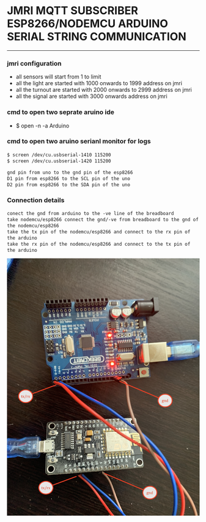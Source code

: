# JMRI MQTT SUBSCRIBER ESP8266/NODEMCU ARDUINO SERIAL STRING COMMUNICATION 

----

### jmri configuration 
* all sensors will start from 1 to limit 
* all the light are started with 1000 onwards to 1999 address on jmri
* all the turnout are started with 2000 onwards to 2999 address on jmri
* all the signal are started with 3000 onwards address on jmri


### cmd to open two seprate aruino ide 
* $ open -n -a Arduino

### cmd to open two aruino serianl monitor for logs 
```
$ screen /dev/cu.usbserial-1410 115200
$ screen /dev/cu.usbserial-1420 115200
```

```
gnd pin from uno to the gnd pin of the esp8266 
D1 pin from esp8266 to the SCL pin of the uno 
D2 pin from esp8266 to the SDA pin of the uno 

```


### Connection details 

```
conect the gnd from arduino to the -ve line of the breadboard 
take nodemcu/esp8266 connect the gnd/-ve from breadboard to the gnd of the nodemcu/esp8266
take the tx pin of the nodemcu/esp8266 and connect to the rx pin of the arduino 
take the rx pin of the nodemcu/esp8266 and connect to the tx pin of the arduino 

```


![img](/DOCUMENTS/JMRI-MOSQUITTO-MQTT/jmri-mqtt-esp8266-uno-node-string-serial/con.JPG)